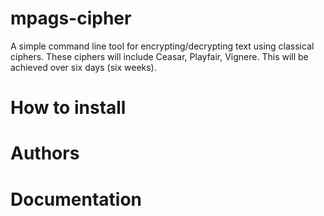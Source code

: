 # mpags-cipher
A simple command line tool for encrypting/decrypting text using classical ciphers. These ciphers will include Ceasar, Playfair, Vignere. This will be achieved over six days (six weeks).

# How to install

# Authors

# Documentation